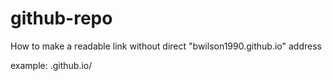 # github-repo
How to make a readable link without direct "bwilson1990.github.io" address

example: <username>.github.io/<respositoryname>
